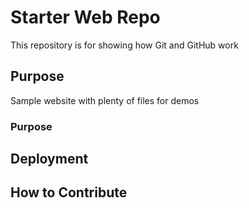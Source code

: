 # Starter Web Repo

This repository is for showing how Git and GitHub work

## Purpose

Sample website with plenty of files for demos

### Purpose

## Deployment

## How to Contribute